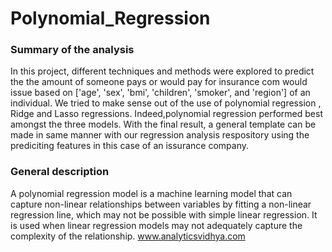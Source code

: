 # Polynomial_Regression

### Summary of the analysis
In this project, different techniques and methods were explored to predict the the amount of someone pays or would pay for insurance com would issue based on ['age', 'sex', 'bmi', 'children', 'smoker', and 'region'] of an individual. We tried to make sense out of the use of polynomial regression , Ridge and Lasso regressions. Indeed,polynomial regression performed best amongst the three models. With the final result, a general template can be made in same manner with our regression analysis respository using the prediciting features in this case of an issurance company.

### General description
A polynomial regression model is a machine learning model that can capture non-linear relationships between variables by fitting a non-linear regression line, which may not be possible with simple linear regression. It is used when linear regression models may not adequately capture the complexity of the relationship. www.analyticsvidhya.com
